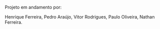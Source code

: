 Projeto em andamento por:

Henrique Ferreira,
Pedro Araújo,
Vitor Rodrigues,
Paulo Oliveira,
Nathan Ferreira.